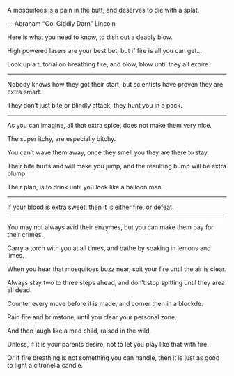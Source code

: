 A mosquitoes is a pain in the butt,
and deserves to die with a splat.

-- Abraham “Gol Giddly Darn” Lincoln

Here is what you need to know,
to dish out a deadly blow.

High powered lasers are your best bet,
but if fire is all you can get...

Look up a tutorial on breathing fire,
and blow, blow until they all expire.

---

Nobody knows how they got their start,
but scientists have proven they are extra smart.

They don’t just bite or blindly attack,
they hunt you in a pack.

---

As you can imagine, all that extra spice,
does not make them very nice.

The super itchy,
are especially bitchy.

You can’t wave them away,
once they smell you they are there to stay.

Their bite hurts and will make you jump,
and the resulting bump will be extra plump.

Their plan,
is to drink until you look like a balloon man.

---

If your blood is extra sweet,
then it is either fire, or defeat.

---

You may not always avid their enzymes,
but you can make them pay for their crimes.

Carry a torch with you at all times,
and bathe by soaking in lemons and limes.

When you hear that mosquitoes buzz near,
spit your fire until the air is clear.

Always stay two to three steps ahead,
and don’t stop spitting until they area all dead.

Counter every move before it is made,
and corner then in a blockde.

Rain fire and brimstone,
until you clear your personal zone.

And then laugh like a mad child,
raised in the wild.

Unless, if it is your parents desire,
not to let you play like that with fire.

Or if fire breathing is not something you can handle,
then it is just as good to light a citronella candle.
